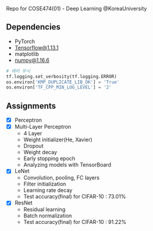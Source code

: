 Repo for COSE474(01) - Deep Learning @KoreaUniversity

## Dependencies
- PyTorch
- Tensorflow@1.13.1
- matplotlib
- numpy@1.16.6

```python
# 에러 무시
tf.logging.set_verbosity(tf.logging.ERROR)
os.environ['KMP_DUPLICATE_LIB_OK'] = 'True'
os.environ['TF_CPP_MIN_LOG_LEVEL'] = '2'
```

## Assignments
 - [x] Perceptron
 - [x] Multi-Layer Perceptron
   - 4 Layer
   - Weight initializer(He, Xavier)
   - Dropout
   - Weight decay
   - Early stopping epoch
   - Analyzing models with TensorBoard
 - [x] LeNet
    - Convolution, pooling, FC layers
    - Filter initialization
    - Learning rate decay
    - Test accuracy(final) for CIFAR-10 : 73.01%
 - [x] ResNet
    - Residual learning
    - Batch normalization
    - Test accuracy(final) for CIFAR-10 : 91.22%
